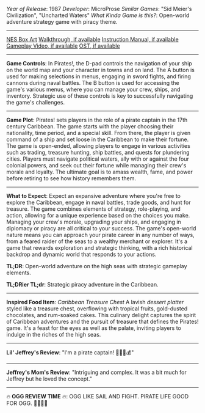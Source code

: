 *Year of Release*: 1987
*Developer*: MicroProse
*Similar Games*: "Sid Meier's Civilization", "Uncharted Waters"
*What Kinda Game is this?*: Open-world adventure strategy game with piracy theme.

---
[NES Box Art](https://www.google.com/search?tbm=isch&q=NES+Box+Art+Pirates!) 
[Walkthrough, if available](https://www.google.com/search?q=Walkthrough+NES+Pirates!)
[Instruction Manual, if available](https://www.google.com/search?q=NES+Instruction+Manual+Pirates!)
[Gameplay Video, if available](https://www.youtube.com/results?search_query=gameplay+NES+Pirates!) 
[OST, if available](https://www.youtube.com/results?search_query=gameplay+NES+Pirates!+OST)

- - -
**Game Controls**:
In Pirates!, the D-pad controls the navigation of your ship on the world map and your character in towns and on land. The A button is used for making selections in menus, engaging in sword fights, and firing cannons during naval battles. The B button is used for accessing the game's various menus, where you can manage your crew, ships, and inventory. Strategic use of these controls is key to successfully navigating the game's challenges.

- - -
**Game Plot**: 
Pirates! sets players in the role of a pirate captain in the 17th century Caribbean. The game starts with the player choosing their nationality, time period, and a special skill. From there, the player is given command of a ship and set loose in the Caribbean to make their fortune. The game is open-ended, allowing players to engage in various activities such as trading, treasure hunting, ship battles, and quests for plundering cities. Players must navigate political waters, ally with or against the four colonial powers, and seek out their fortune while managing their crew's morale and loyalty. The ultimate goal is to amass wealth, fame, and power before retiring to see how history remembers them.

- - -
**What to Expect**: 
Expect an expansive adventure where you're free to explore the Caribbean, engage in naval battles, trade goods, and hunt for treasure. The game combines elements of strategy, role-playing, and action, allowing for a unique experience based on the choices you make. Managing your crew's morale, upgrading your ships, and engaging in diplomacy or piracy are all critical to your success. The game's open-world nature means you can approach your pirate career in any number of ways, from a feared raider of the seas to a wealthy merchant or explorer. It's a game that rewards exploration and strategic thinking, with a rich historical backdrop and dynamic world that responds to your actions.

**TL;DR**:
Open-world adventure on the high seas with strategic gameplay elements.

**TL;DRier TL;dr**: 
Strategic piracy adventure in the Caribbean.

---
**Inspired Food Item**: *Caribbean Treasure Chest*
A lavish *dessert platter* styled like a treasure chest, overflowing with tropical fruits, gold-dusted chocolates, and rum-soaked cakes. This culinary delight captures the spirit of Caribbean adventures and the pursuit of treasure that defines the Pirates! game. It's a feast for the eyes as well as the palate, inviting players to indulge in the riches of the high seas.

---
**Lil' Jeffrey's Review**: "I'm a pirate captain! 🏴‍☠️🚢💰"

---
**Jeffrey's Mom's Review**: "Intriguing and complex. It was a bit much for Jeffrey but he loved the concept."

---
🔥 **OGG REVIEW TIME** 🔥: OGG LIKE SAIL AND FIGHT. PIRATE LIFE GOOD FOR OGG. 🏴‍☠️🛶💪